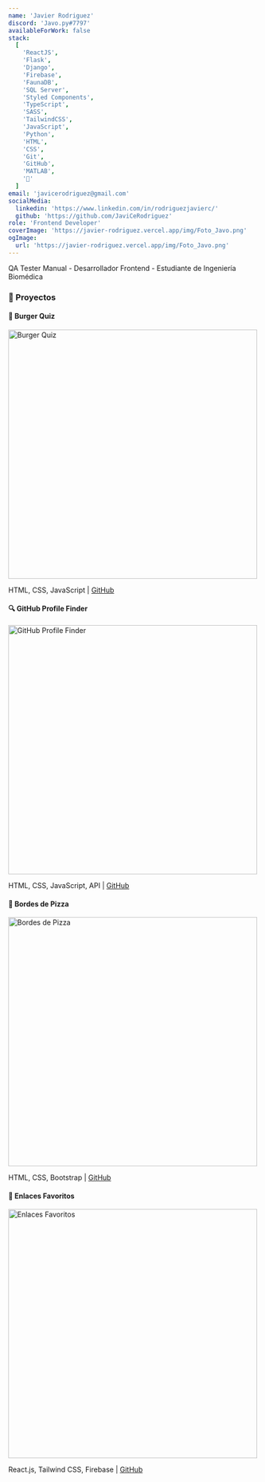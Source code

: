 ```yaml
---
name: 'Javier Rodriguez'
discord: 'Javo.py#7797'
availableForWork: false
stack:
  [
    'ReactJS',
    'Flask',
    'Django',
    'Firebase',
    'FaunaDB',
    'SQL Server',
    'Styled Components',
    'TypeScript',
    'SASS',
    'TailwindCSS',
    'JavaScript',
    'Python',
    'HTML',
    'CSS',
    'Git',
    'GitHub',
    'MATLAB',
    '🧉'
  ]
email: 'javicerodriguez@gmail.com'
socialMedia:
  linkedin: 'https://www.linkedin.com/in/rodriguezjavierc/'
  github: 'https://github.com/JaviCeRodriguez'
role: 'Frontend Developer'
coverImage: 'https://javier-rodriguez.vercel.app/img/Foto_Javo.png'
ogImage:
  url: 'https://javier-rodriguez.vercel.app/img/Foto_Javo.png'
---
```


QA Tester Manual - Desarrollador Frontend - Estudiante de Ingeniería Biomédica

### 🚀 Proyectos

#### 🍔 Burger Quiz

<a href="https://burger-quiz.vercel.app/" target="_blank">
  <img alt="Burger Quiz" src="https://javier-rodriguez.vercel.app/img/proyectos/burger-quiz.png" width="500px" style="cursor: pointer;">
</a>

HTML, CSS, JavaScript |
<a href="https://github.com/JaviCeRodriguez/BurgerQuiz" target="_blank">GitHub</a>

#### 🔍 GitHub Profile Finder

<a href="https://javier-rodriguez.vercel.app/proyectos/GitHubAPI/index.html" target="_blank">
  <img alt="GitHub Profile Finder" src="https://javier-rodriguez.vercel.app/img/proyectos/GitHubAPI.png" width="500px" style="cursor: pointer;">
</a>

HTML, CSS, JavaScript, API |
<a href="https://github.com/JaviCeRodriguez/Javier-Rodriguez/tree/master/proyectos/GitHubAPI" target="_blank">GitHub</a>

#### 🍕 Bordes de Pizza

<a href="https://bordes-de-pizza.vercel.app/" target="_blank">
  <img alt="Bordes de Pizza" src="https://javier-rodriguez.vercel.app/img/proyectos/bordes-de-pizza.png" width="500px" style="cursor: pointer;">
</a>

HTML, CSS, Bootstrap |
<a href="https://github.com/JaviCeRodriguez/BordesDePizza" target="_blank">GitHub</a>

#### 🔗 Enlaces Favoritos

<a href="https://crud-react-javicerodriguez.netlify.app/" target="_blank">
  <img alt="Enlaces Favoritos" src="https://javier-rodriguez.vercel.app/img/proyectos/enlaces.png" width="500px" style="cursor: pointer;">
</a>

React.js, Tailwind CSS, Firebase |
<a href="https://github.com/JaviCeRodriguez/Firestore-React-Tailwind" target="_blank">GitHub</a>

